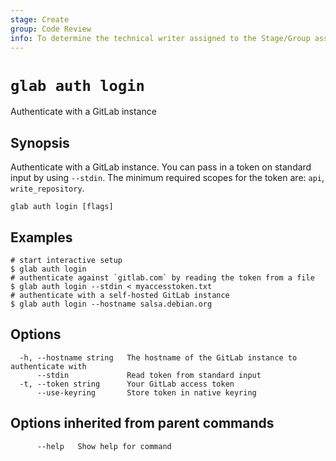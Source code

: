 ```yaml
---
stage: Create
group: Code Review
info: To determine the technical writer assigned to the Stage/Group associated with this page, see https://about.gitlab.com/handbook/product/ux/technical-writing/#assignments
---
```


<!--
This documentation is auto generated by a script.
Please do not edit this file directly. Run `make gen-docs` instead.
-->

# `glab auth login`

Authenticate with a GitLab instance

## Synopsis

Authenticate with a GitLab instance.
You can pass in a token on standard input by using `--stdin`.
The minimum required scopes for the token are: `api`, `write_repository`.

```plaintext
glab auth login [flags]
```

## Examples

```plaintext
# start interactive setup
$ glab auth login
# authenticate against `gitlab.com` by reading the token from a file
$ glab auth login --stdin < myaccesstoken.txt
# authenticate with a self-hosted GitLab instance
$ glab auth login --hostname salsa.debian.org

```

## Options

```plaintext
  -h, --hostname string   The hostname of the GitLab instance to authenticate with
      --stdin             Read token from standard input
  -t, --token string      Your GitLab access token
      --use-keyring       Store token in native keyring
```

## Options inherited from parent commands

```plaintext
      --help   Show help for command
```
